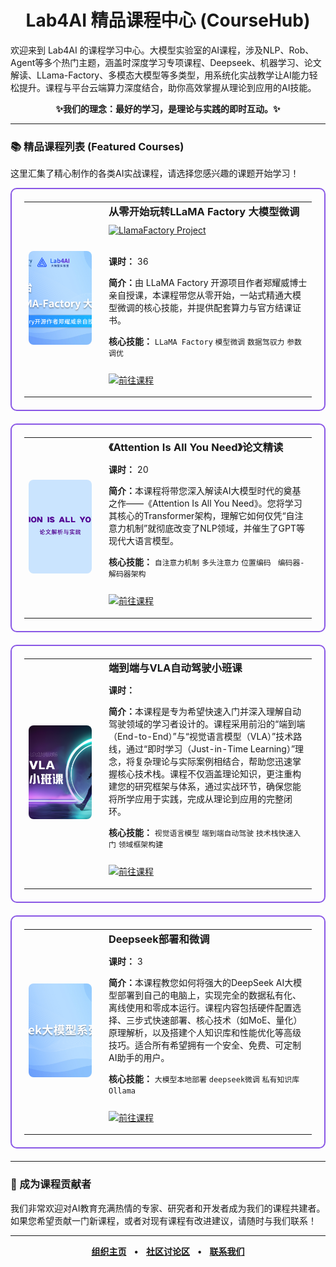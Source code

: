 <h1 align="center">Lab4AI 精品课程中心 (CourseHub)</h1>

<p align="top">
  欢迎来到 Lab4AI 的课程学习中心。大模型实验室的AI课程，涉及NLP、Rob、Agent等多个热门主题，涵盖时深度学习专项课程、Deepseek、机器学习、论文解读、LLama-Factory、多模态大模型等多类型，用系统化实战教学让AI能力轻松提升。课程与平台云端算力深度结合，助你高效掌握从理论到应用的AI技能。
</p>
<p align="center">
  <strong>✨我们的理念：最好的学习，是理论与实践的即时互动。✨</strong>
</p>

---

### 📚 精品课程列表 (Featured Courses)

这里汇集了精心制作的各类AI实战课程，请选择您感兴趣的课题开始学习！

<table width="100%" style="border: 2px solid #8957e5; border-radius: 10px; padding: 20px; margin-bottom: 20px;">
  <tr>
    <td width="25%" align="center" style="vertical-align: middle;">
 <img src="https://github.com/Lab4AI-Hub/assets/blob/main/lfcourse.jpg" alt="Course Image" style="width: 100%; height: 150px; object-fit: cover; border-radius: 8px;">
    </td>
    <td width="75%" style="padding-left: 20px; vertical-align: top;">
      <h3 style="margin-top: 0px; margin-bottom: 10px;">从零开始玩转LLaMA Factory 大模型微调</h3>
       <a href="https://github.com/hiyouga/LLaMA-Factory">
          <img src="https://img.shields.io/badge/合作项目-LLaMA%20Factory-blue?style=plastic&logo=github" alt="LlamaFactory Project">
        </a> 
      <p>
        <br>
         <strong>课时：</strong> 36
      </p>
      <p>
         <strong>简介：</strong>由 LLaMA Factory 开源项目作者郑耀威博士亲自授课，本课程带您从零开始，一站式精通大模型微调的核心技能，并提供配套算力与官方结课证书。
      </p>
      <p>
  <strong>核心技能：</strong> <code>LLaMA Factory</code> <code>模型微调</code> <code>数据驾驭力</code> <code>参数调优</code>
      </p>
      <p align="left" style="margin-top: 25px;">
        <a href="https://www.lab4ai.cn/course/detail?id=7c13e60f6137474eb40f6fd3983c0f46">
       <img src="https://img.shields.io/badge/前往课程-007BFF?style=for-the-badge&logo=rocket&logoColor=white" alt="前往课程">
        </a>
      </p>
    </td>
  </tr>  
  
<table width="100%" style="border: 2px solid #8957e5; border-radius: 10px; padding: 20px; margin-bottom: 20px;">
  <tr>
    <td width="25%" align="center" style="vertical-align: middle;">
 <img src="https://github.com/Lab4AI-Hub/assets/blob/main/Attention%20is%20all%20you%20Need_cover.jpg" alt="Course Image" style="width: 100%; height: 150px; object-fit: cover; border-radius: 8px;">
    </td>
    <td width="75%" style="padding-left: 20px; vertical-align: top;">
      <h3 style="margin-top: 0px; margin-bottom: 10px;">《Attention Is All You Need》论文精读</h3>
      <p>
         <strong>课时：</strong> 20
      </p>
      <p>
         <strong>简介：</strong>本课程将带您深入解读AI大模型时代的奠基之作——《Attention Is All You Need》。您将学习其核心的Transformer架构，理解它如何仅凭“自注意力机制”就彻底改变了NLP领域，并催生了GPT等现代大语言模型。
      </p>
      <p>
  <strong>核心技能：</strong> <code>自注意力机制</code> <code>多头注意力</code> <code>位置编码 </code> <code>编码器-解码器架构</code>
      </p>
      <p align="left" style="margin-top: 25px;">
        <a href="https://www.lab4ai.cn/course/detail?id=5916fa8db08548dc908b6c3f35a7e295">
       <img src="https://img.shields.io/badge/前往课程-007BFF?style=for-the-badge&logo=rocket&logoColor=white" alt="前往课程">
        </a>
      </p>
    </td>
  </tr>

  
<table width="100%" style="border: 2px solid #8957e5; border-radius: 10px; padding: 20px; margin-bottom: 20px;">
  <tr>
    <td width="25%" align="center" style="vertical-align: middle;">
 <img src="https://github.com/Lab4AI-Hub/assets/blob/main/VLAcover.jpg" alt="Course Image" style="width: 100%; height: 150px; object-fit: cover; border-radius: 8px;">
    </td>
    <td width="75%" style="padding-left: 20px; vertical-align: top;">
      <h3 style="margin-top: 0px; margin-bottom: 10px;">端到端与VLA自动驾驶小班课</h3>
      <p>
         <strong>课时：</strong> 
      </p>
      <p>
         <strong>简介：</strong>本课程是专为希望快速入门并深入理解自动驾驶领域的学习者设计的。课程采用前沿的“端到端（End-to-End）”与“视觉语言模型（VLA）”技术路线，通过“即时学习（Just-in-Time Learning）”理念，将复杂理论与实际案例相结合，帮助您迅速掌握核心技术栈。课程不仅涵盖理论知识，更注重构建您的研究框架与体系，通过实战环节，确保您能将所学应用于实践，完成从理论到应用的完整闭环。
      </p>
      <p>
  <strong>核心技能：</strong> <code>视觉语言模型</code> <code>端到端自动驾驶</code> <code>技术栈快速入门</code> <code>领域框架构建</code>
      </p>
      <p align="left" style="margin-top: 25px;">
        <a href="https://www.lab4ai.cn/course/detail?id=19d4557b866c443bb98f2c0a8222c93b">
       <img src="https://img.shields.io/badge/前往课程-007BFF?style=for-the-badge&logo=rocket&logoColor=white" alt="前往课程">
        </a>
      </p>
    </td>
  </tr>

  
<table width="100%" style="border: 2px solid #8957e5; border-radius: 10px; padding: 20px; margin-bottom: 20px;">
  <tr>
    <td width="25%" align="center" style="vertical-align: middle;">
 <img src="https://github.com/Lab4AI-Hub/assets/blob/main/deepseekcourse.jpg" alt="Course Image" style="width: 100%; height: 150px; object-fit: cover; border-radius: 8px;">
    </td>
    <td width="75%" style="padding-left: 20px; vertical-align: top;">
      <h3 style="margin-top: 0px; margin-bottom: 10px;">Deepseek部署和微调</h3>
      <p>
         <strong>课时：</strong> 3
      </p>
      <p>
         <strong>简介：</strong>本课程教您如何将强大的DeepSeek AI大模型部署到自己的电脑上，实现完全的数据私有化、离线使用和零成本运行。课程内容包括硬件配置选择、三步式快速部署、核心技术（如MoE、量化）原理解析，以及搭建个人知识库和性能优化等高级技巧。适合所有希望拥有一个安全、免费、可定制AI助手的用户。
      </p>
      <p>
  <strong>核心技能：</strong> <code>大模型本地部署</code> <code>deepseek微调</code> <code>私有知识库</code> <code>Ollama</code>
      </p>
      <p align="left" style="margin-top: 25px;">
        <a href="https://www.lab4ai.cn/course/detail?id=bde6137e1f064b3e880d459332cf2da4">
       <img src="https://img.shields.io/badge/前往课程-007BFF?style=for-the-badge&logo=rocket&logoColor=white" alt="前往课程">
        </a>
      </p>
    </td>
  </tr>
 </table> 
 
---

### 🤝 成为课程贡献者

我们非常欢迎对AI教育充满热情的专家、研究者和开发者成为我们的课程共建者。如果您希望贡献一门新课程，或者对现有课程有改进建议，请随时与我们联系！

---

<p align="center">
  <a href="https://github.com/Lab4AI-Hub"><strong>组织主页</strong></a>
  &nbsp;&nbsp;•&nbsp;&nbsp;
  <a href="【社区讨论区链接】"><strong>社区讨论区</strong></a>
  &nbsp;&nbsp;•&nbsp;&nbsp;
  <a href="【您的微信二维码图片URL】" target="_blank"><strong>联系我们</strong></a>
</p>
